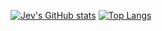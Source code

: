 [![Jev's GitHub stats](https://github-readme-stats.vercel.app/api?username=baldm0mma&theme=radical&show_icons=true)](https://github.com/baldm0mma/github-readme-stats)
[![Top Langs](https://github-readme-stats.vercel.app/api/top-langs/?username=baldm0mma&theme=radical&show_icons=true)](https://github.com/baldm0mma/github-readme-stats)
